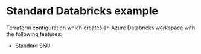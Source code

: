 # Standard Databricks example

Terraform configuration which creates an Azure Databricks workspace with the following features:

- Standard SKU
